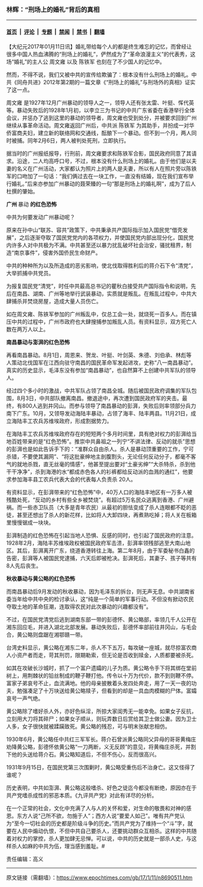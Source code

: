 ### 林辉：“刑场上的婚礼”背后的真相

---

#### [首页](../../../..?n8690511) &nbsp;|&nbsp; [评论](../../../../../epoch-comment?n8690511) &nbsp;|&nbsp; [专题](../../../../../epoch-special?n8690511) &nbsp;|&nbsp; [禁闻](../../../../../epoch-news?n8690511) &nbsp;|&nbsp; [禁书](../../../../../books?n8690511) &nbsp;|&nbsp; [翻墙](https://github.com/gfw-breaker/nogfw/blob/master/README.md?n8690511)


<div class="post_content" id="artbody" itemprop="articleBody">
 <!-- article content begin -->
 <p>
  【大纪元2017年01月11日讯】婚礼带给每个人的都是终生难忘的记忆，而曾经让很多中国人热血沸腾的“刑场上的婚礼”，俨然成为了“革命浪漫主义”的代表秀，这场“婚礼”的主人公
  <ok href="https://www.epochtimes.com/gb/tag/%E5%91%A8%E6%96%87%E9%9B%8D.html">
   周文雍
  </ok>
  以及
  <ok href="https://www.epochtimes.com/gb/tag/%E9%99%88%E9%93%81%E5%86%9B.html">
   陈铁军
  </ok>
  也刻在了不少国人的记忆中。
 </p>
 <p>
  然而，不得不说，我们又被中共的宣传给欺骗了：根本没有什么刑场上的婚礼。中共《同舟共进》2012年第2期的一篇文章《“刑场上的婚礼”与刑场外的真相》证实了这一点。
 </p>
 <p>
  <ok href="https://www.epochtimes.com/gb/tag/%E5%91%A8%E6%96%87%E9%9B%8D.html">
   周文雍
  </ok>
  是1927年12月广州暴动的领导人之一，领导人还有张太雷、叶挺、恽代英等。暴动失败后的1928年1月初，以李立三为书记的中共广东省委在香港举行全体会议，并惩办了逃到这里的暴动的领导者，周文雍也受到处分，并被要求回到广州继续从事革命活动。周文雍返回广州后，中共派
  <ok href="https://www.epochtimes.com/gb/tag/%E9%99%88%E9%93%81%E5%86%9B.html">
   陈铁军
  </ok>
  为其助手，并扮成一对华侨富商夫妇，建立新的联络网和交通线，酝酿下一个暴动。但不到一个月，两人同时被捕。同年2月6日，两人被判处死刑，立即执行。
 </p>
 <p>
  据当时的广州报纸报导，行刑前，周文雍要求和陈铁军合影，国民政府同意了其请求。沿途，二人均高呼口号，不过，根本没有什么刑场上的婚礼。由于他们是以夫妻的名义在广州活动，大家都认为照片上的两人是夫妻，所以有人在照片旁以陈铁军的口吻加了一句话：“我们俩过去在一块工作，一直没有结婚，现在我们宣布举行婚礼。”后来亦参加广州暴动的聂荣臻的一句“那是刑场上的婚礼啊”，成为了后人杜撰的肇始。
 </p>
 <p>
  <strong>
   广州
  </strong>
  暴动
  <strong>
   的红色恐怖
   <br/>
  </strong>
 </p>
 <p>
  中共为何要发动广州暴动呢？
 </p>
 <p>
  原来在孙中山“联苏、容共”政策下，中共秉承共产国际指示加入国民党“借壳发展”，之后逐渐夺取了国民党党内的各项权力，并使国民党内部出现分化，国民党内许多人对中共极为不满。中共甚至还以暴力扰乱破坏社会治安，骚扰租界，制造“南京事件”，侵害外国侨民生命财产。
 </p>
 <p>
  中共的种种所为以及所造成的恶劣影响，使北伐取得胜利后的蒋介石下令“清党”，大举抓捕中共党员。
 </p>
 <p>
  为报复国民党“清党”，时任中共最高总书记的瞿秋白接受共产国际指令和说明，先后在南昌、湖南、广州等地举行武装暴动，实质就是叛乱。在叛乱过程中，中共大肆捕杀并焚烧房屋，造成大量人员伤亡。
 </p>
 <p>
  如在周文雍、陈铁军参加的广州叛乱中，仅总工会一处，就烧死一百多人。而在镇压中共的过程中，广州市政府也大肆搜捕参加叛乱人员。有资料显示，双方死亡人数在两万人以上。
 </p>
 <p>
  <strong>
   南昌暴动与澎湃的红色恐怖
  </strong>
 </p>
 <p>
  再看南昌暴动。8月1日，周恩来、贺龙、叶挺、叶剑英、朱德、刘伯承、林彪等人策动北伐国军在江西向驻守南昌的国民革命军发起进攻，史称“八一南昌暴动”。真实的历史显示，毛泽东没有参加“南昌暴动”，也自然算不上创建中共军队的领导人。
 </p>
 <p>
  经过四个多小时的激战，中共军队占领了南昌全城。随后被国民政府调集的军队包围，8月3日，中共部队撤离南昌。撤退途中，再次遭到国民政府军的夹击。最终，有800人逃到井冈山。而参与领导了南昌暴动的彭湃，失败后则率领部分兵力南下广东。10月，又领导发动海陆丰暴动，占领了海丰、陆丰两县。11月21日，成立海陆丰工农兵苏维埃政府，形成割据势力。
 </p>
 <p>
  在海陆丰工农兵苏维埃政府存在的短短两个多月时间里，具有绝对权力的彭湃给当地百姓带来的是“红色恐怖”。推崇中共鼻祖之一列宁“不讲法律、反动的就杀”思想的彭湃也是如此告诉手下的：“准群众自由杀人。杀人是暴动顶重要的工作，宁可杀错，不要使其漏网”、“将这批豪绅地主剖腹割头，无论任何反动分子，都毫不客气的就地杀戮，直无丝毫的情感”，他甚至提出要对“土豪劣绅”“大杀特杀，杀到他干干净净”，杀到海港的水“都成赤色各人的衫裤都给反动派的血溅的通红”，他要求参加海丰县工农兵代表大会的代表每人负责杀 20人。
 </p>
 <p>
  有资料显示，在彭湃带来的“红色恐怖”中，40万人口的海陆丰地区有一万多人被残酷处死，“反动的乡村有些全乡被焚烧”。有超过5万名民众逃离到香港、广州避祸。而一些赤卫队员（大多是青年农民）从最初的胆怯变成了杀人连眼都不眨的恶徒，甚至还想出了杀人的新花样，比如将人大卸四块，再煮熟吃掉；将人关在板箱里慢慢锯成一块块。
 </p>
 <p>
  彭湃制造的红色恐怖在引起当地人恐惧、反感的同时，也引起了国民政府的注意。1928年2月，海陆丰苏维埃政权被国民政府军击溃，彭湃率领残部逃至大南山地区。其后，彭湃离开广东，绕道香港转往上海。第二年8月，由于军委秘书白鑫的告密，彭湃等人被国民党逮捕，六天后即被枪决。彭湃死后，其妻子、孩子等共有8人先后丧生。
 </p>
 <p>
  <strong>
   秋收暴动与黄公略的红色恐怖
  </strong>
 </p>
 <p>
  而南昌暴动后9月发动的秋收暴动，因为毛泽东的拆台，则无声无息。中共湖南省委当年给中共中央的检讨承认，这“纯是一个简单的军事行动。不但没有掀动农民夺取土地的革命狂潮，连取得农民对此次暴动的兴趣都没有”。
 </p>
 <p>
  不过，在国民党清党后逃到湖南东部一带的彭德怀、黄公略部，率领几千人公开在湘东回应毛，并进入湖北北部发展。暴动失败后，彭德怀率部前往井冈山，与毛会合，黄公略则盘踞在湘鄂赣一带。
 </p>
 <p>
  台湾史料显示，黄公略在湘东二年，杀人不下五万，每攻破一座城，就尽掠富农商人小资产者而走，苛其刑罚，限期勒索，但无论是否收到赎金，人质都要被杀死。
 </p>
 <p>
  如其在攻破长沙城时，抓了一个富户遗孀的儿子为质。黄公略令手下将其绑在堂前树上，用荆棘状的铅丝制成的鞭子鞭打他。传令以十万为代价，款不到则鞭不停。富家子弟哀号不止，血流满地。他的母亲披散着头发四处奔走，用了一天一夜的功夫，勉强凑足了十万块送给黄公略赎子，但看到的却是一具血肉模糊的尸体。富孀哀号一声气绝。
 </p>
 <p>
  黄公略除了嗜好杀人外，亦好色纵淫，所掠大家闺秀无一能幸免。如果女子反抗，立刻用大刀将其碎尸；如果女子顺从，则玩弄数日后赏给其卫士做公妻。因为卫士人多，女子很快就被蹂躏致死。黄公略的残忍，可与明末张献忠相仿。
 </p>
 <p>
  1930年6月，黄公略任中共红三军军长。蒋介石曾派黄公略同父异母的哥哥黄梅庄劝降黄公略，彭德怀依黄公略“一刀两断，义无反顾”的意见，将黄梅庄杀死，并割下他的头送给蒋介石。黄公略知道后，不但不伤心，反而很高兴。
 </p>
 <p>
  1931年9月15日，在国民党第三次围剿时，黄公略受重伤后不治身亡。这又怪得了谁呢？
 </p>
 <p>
  历史表明，中共如澎湃、黄公略这般嗜杀、好色之徒迄今都没有断绝，原因亦在于共产党嗜杀成性的邪恶本质。《九评共产党》对此有详尽的分析。
 </p>
 <p>
  在一个正常的社会，文化中充满了人与人的关怀和爱，对生命的敬畏和对神的感恩。东方人说“己所不欲，勿施于人”；西方人说“要爱人如己”。唯有共产党认为“至今一切社会的历史都是阶级斗争的历史。”而共产党为了维持一个“斗”字，就要在人民中煽动仇恨，不但中共自己要杀人，还要挑动群众互相杀。这样的中共随着对权力的掌控，杀人更加肆无忌惮。可以说，中共的历史就是一部杀人史，与这样杀人如麻的中共为伍，理当感到羞耻。#
 </p>
 <p>
  责任编辑：高义
 </p>
 <!-- article content end -->
 <div id="below_article_ad">
 </div>
</div>


---

原文链接（需翻墙）：https://www.epochtimes.com/gb/17/1/11/n8690511.htm
